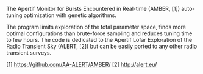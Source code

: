 The Apertif Monitor for Bursts Encountered in Real-time (AMBER, [1]) auto-tuning optimization with genetic algorithms. 

The program limits exploration of the total parameter space, finds more optimal configurations than brute-force sampling and reduces tuning time to few hours. The code is dedicated to the Apertif Lofar Exploration of the Radio Transient Sky (ALERT, [2]) but can be easily ported to any other radio transient surveys.

[1] https://github.com/AA-ALERT/AMBER/
[2] http://alert.eu/
